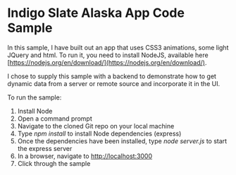 # Indigo Slate Alaska App Code Sample

In this sample, I have built out an app that uses CSS3 animations, some light JQuery and html.  To run it, you need to install NodeJS, available here [https://nodejs.org/en/download/](https://nodejs.org/en/download/).

I chose to supply this sample with a backend to demonstrate how to get dynamic data from a server or remote source and incorporate it in the UI.

To run the sample:

1.  Install Node
2.  Open a command prompt
3.  Navigate to the cloned Git repo on your local machine
4.  Type *npm install* to install Node dependencies (express)
5.  Once the dependencies have been installed, type *node server.js* to start the express server
6.  In a browser, navigate to [http://localhost:3000](http://localhost:3000)
7.  Click through the sample
